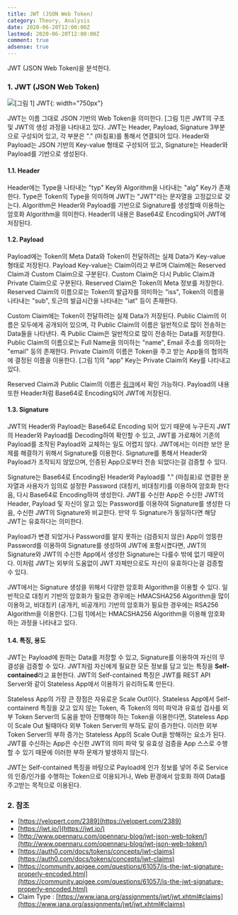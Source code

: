 ```yaml
---
title: JWT (JSON Web Token)
category: Theory, Analysis
date: 2020-06-20T12:00:00Z
lastmod: 2020-06-20T12:00:00Z
comment: true
adsense: true
---
```


JWT (JSON Web Token)을 분석한다.

### 1. JWT (JSON Web Token)

![[그림 1] JWT]({{site.baseurl}}/images/theory_analysis/JWT/JWT.PNG){: width="750px"}

JWT는 이름 그대로 JSON 기반의 Web Token을 의미한다. [그림 1]은 JWT의 구조 및 JWT의 생성 과정을 나타내고 있다. JWT는 Header, Payload, Signature 3부분으로 구성되어 있고, 각 부분은 "." (마침표)를 통해서 연결되어 있다. Header와 Payload는 JSON 기반의 Key-value 형태로 구성되어 있고, Signature는 Header와 Payload를 기반으로 생성된다.

#### 1.1. Header

Header에는 Type을 나타내는 "typ" Key와 Algorithm을 나타내는 "alg" Key가 존재한다. Type은 Token의 Type을 의미하며 JWT는 "JWT"라는 문자열을 고정값으로 갖는다. Algorithm은 Header와 Payload를 기반으로 Signature를 생성할때 이용하는 암호화 Algorithm을 의미한다. Header의 내용은 Base64로 Encoding되어 JWT에 저장된다.

#### 1.2. Payload

Payload에는 Token의 Meta Data와 Token이 전달하려는 실제 Data가 Key-value 형태로 저장된다. Payload Key-value는 Claim이라고 부르며 Claim에는 Reserved Claim과 Custom Claim으로 구분된다. Custom Claim은 다시 Public Claim과 Private Claim으로 구분된다. Reserved Claim은 Token의 Meta 정보를 저장한다. Reserved Claim의 이름으로는 Token의 발급자를 의미하는 "iss", Token의 이름을 나타내는 "sub", 토근의 발급시간을 나타내는 "iat" 등이 존재한다.

Custom Claim에는 Token이 전달하려는 실제 Data가 저장된다. Public Claim의 이름은 모두에게 공개되어 있으며, 각 Public Claim의 이름은 일반적으로 많이 전송하는 Data들을 나타낸다. 즉 Public Claim은 일반적으로 많이 전송하는 Data를 저장한다. Public Claim의 이름으로는 Full Name을 의미하는 "name", Email 주소를 의미하는 "email" 등의 존재한다. Private Claim의 이름은 Token을 주고 받는 App들의 협의하에 결정된 이름을 이용한다. [그림 1]의 "app" Key는 Private Claim의 Key를 나타내고 있다.

Reserved Claim과 Public Claim의 이름은 [링크](https://www.iana.org/assignments/jwt/jwt.xhtml#claims)에서 확인 가능하다. Payload의 내용 또한 Header처럼 Base64로 Encoding되어 JWT에 저장된다.

#### 1.3. Signature

JWT의 Header와 Payload는 Base64로 Encoding 되어 있기 때문에 누구든지 JWT의 Header와 Payload를 Decoding하여 확인할 수 있고, JWT를 가로채어 기존의 Payload를 조작된 Payload와 교체하는 일도 어렵지 않다. JWT에서는 이러한 보안 문제를 해결하기 위해서 Signature를 이용한다. Signature를 통해서 Header와 Payload가 조작되지 않았으며, 인증된 App으로부터 전송 되었다는걸 검증할 수 있다.

Signature는 Base64로 Encoding된 Header와 Payload를 "." (마침표)로 연결한 문자열과 사용자가 임의로 설정한 Password (대칭키, 비대칭키)를 이용하여 암호화 한다음, 다시 Base64로 Encoding하여 생성한다. JWT를 수신한 App은 수신한 JWT의 Header, Payload 및 자신이 알고 있는 Password를 이용하여 Signature를 생성한 다음, 수신한 JWT의 Signature와 비교한다. 만약 두 Signature가 동일하다면 해당 JWT는 유효하다는 의미한다.

Payload가 변경 되었거나 Password를 알지 못하는 (검증되지 않은) App이 엉뚱한 Password를 이용하여 Signature를 생성하여 JWT에 포함시켰다면, JWT의 Signature와 JWT의 수신한 App에서 생성한 Signature는 다를수 밖에 없기 때문이다. 이처럼 JWT는 외부의 도움없이 JWT 자체만으로도 자신이 유효하다는걸 검증할 수 있다.

JWT에서는 Signature 생성을 위해서 다양한 암호화 Algorithm을 이용할 수 있다. 일반적으로 대칭키 기반의 암호화가 필요한 경우에는 HMACSHA256 Algorithm을 많이 이용하고, 비대칭키 (공개키, 비공개키) 기반의 암호화가 필요한 경우에는 RSA256 Algorithm을 이용한다. [그림 1]에서는 HMACSHA256 Algorithm을 이용해 암호화 하는 과정을 나타내고 있다.

#### 1.4. 특징, 용도

JWT는 Payload에 원하는 Data를 저장할 수 있고, Signature를 이용하여 자신의 무결성을 검증할 수 있다. JWT처럼 자신에게 필요한 모든 정보를 담고 있는 특징을 **Self-contained**라고 표현한다. JWT의 Self-contained 특징은 JWT를 REST API Server와 같이 Stateless App에서 이용하기 유리하도록 만든다.

Stateless App의 가장 큰 장점은 자유로운 Scale Out이다. Stateless App에서 Self-containerd 특징을 갖고 있지 않는 Token, 즉 Token의 의미 파악과 유효성 검사를 외부 Token Server의 도움을 받아 진행해야 하는 Token을 이용한다면, Stateless App이 Scale Out 될때마다 외부 Token Server의 부하도 같이 증가한다. 이러한 외부 Token Server의 부하 증가는 Stateless App의 Scale Out을 방해하는 요소가 된다. JWT를 수신하는 App은 수신한 JWT의 의미 파악 및 유효성 검증을 App 스스로 수행할 수 있기 때문에 이러한 부하 문제가 발생하지 않는다.

JWT는 Self-contained 특징을 바탕으로 Payload에 인가 정보를 넣어 주로 Service의 인증/인가를 수행하는 Token으로 이용되거나, Web 환경에서 암호화 하여 Data를 주고받는 목적으로 이용된다.

### 2. 참조

* [https://velopert.com/2389](https://velopert.com/2389)
* [https://jwt.io/](https://jwt.io/)
* [http://www.opennaru.com/opennaru-blog/jwt-json-web-token/](http://www.opennaru.com/opennaru-blog/jwt-json-web-token/)
* [https://auth0.com/docs/tokens/concepts/jwt-claims](https://auth0.com/docs/tokens/concepts/jwt-claims)
* [https://community.apigee.com/questions/61057/is-the-jwt-signature-properly-encoded.html](https://community.apigee.com/questions/61057/is-the-jwt-signature-properly-encoded.html)
* Claim Type : [https://www.iana.org/assignments/jwt/jwt.xhtml#claims](https://www.iana.org/assignments/jwt/jwt.xhtml#claims)